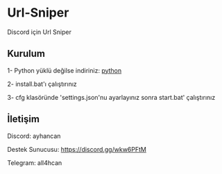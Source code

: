 # Url-Sniper
Discord için Url Sniper

## Kurulum

1- Python yüklü değilse indiriniz: [python](https://www.python.org/downloads/)

2- install.bat'ı çalıştırınız

3- cfg klasöründe 'settings.json'nu ayarlayınız sonra start.bat' çalıştırınız

## İletişim
Discord: ayhancan 

Destek Sunucusu: https://discord.gg/wkw6PFtM

Telegram: all4hcan
